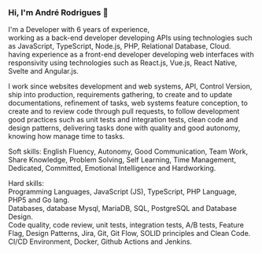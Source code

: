 ### Hi, I'm André Rodrigues 👋

I'm a Developer with 6 years of experience,  
working as a back-end developer developing APIs using technologies such as JavaScript, TypeScript, Node.js, PHP, Relational Database, Cloud.  
having experience as a front-end developer developing web interfaces with responsivity using technologies such as React.js, Vue.js, React Native, Svelte and Angular.js.

I work since websites development and web systems, API, Control Version, ship into production, requirements gathering, to create and to update documentations, refinement of tasks, web systems feature conception, to create and to review code through pull requests, to follow development good practices such as unit tests and integration tests, clean code and design patterns, delivering tasks done with quality and good autonomy, knowing how manage time to tasks.

Soft skills: English Fluency, Autonomy, Good Communication, Team Work, Share Knowledge, Problem Solving, Self Learning, Time Management, Dedicated, Committed, Emotional Intelligence and Hardworking.

Hard skills:  
Programming Languages, JavaScript (JS), TypeScript, PHP Language, PHP5 and Go lang.  
Databases, database Mysql, MariaDB, SQL, PostgreSQL and Database Design.  
Code quality, code review, unit tests, integration tests, A/B tests, Feature Flag, Design Patterns, Jira, Git, Git Flow, SOLID principles and Clean Code.  
CI/CD Environment, Docker, Github Actions and Jenkins.

<!--
**androdri1998/androdri1998** is a ✨ _special_ ✨ repository because its `README.md` (this file) appears on your GitHub profile.

Here are some ideas to get you started:

- 🔭 I’m currently working on ...
- 🌱 I’m currently learning ...
- 👯 I’m looking to collaborate on ...
- 🤔 I’m looking for help with ...
- 💬 Ask me about ...
- 📫 How to reach me: ...
- 😄 Pronouns: ...
- ⚡ Fun fact: ...
-->
